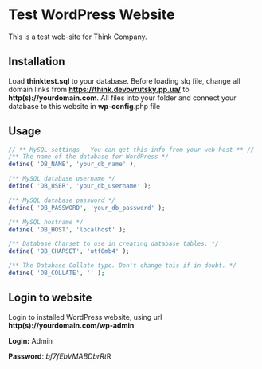 # Test WordPress Website

This is a test web-site for Think Company.

## Installation

Load __thinktest.sql__ to your database. Before loading slq file, change all domain links from __https://think.devovrutsky.pp.ua/__ to __http(s)://yourdomain.com__. All files into your folder and connect your database to this website in __wp-config__.php file


## Usage

```php
// ** MySQL settings - You can get this info from your web host ** //
/** The name of the database for WordPress */
define( 'DB_NAME', 'your_db_name' );

/** MySQL database username */
define( 'DB_USER', 'your_db_username' );

/** MySQL database password */
define( 'DB_PASSWORD', 'your_db_password' );

/** MySQL hostname */
define( 'DB_HOST', 'localhost' );

/** Database Charset to use in creating database tables. */
define( 'DB_CHARSET', 'utf8mb4' );

/** The Database Collate type. Don't change this if in doubt. */
define( 'DB_COLLATE', '' );
```

## Login to website
Login to installed WordPress website, using url __http(s)://yourdomain.com/wp-admin__


__Login:__ Admin

__Password__: *bf7fEbVMABDbrRt*R